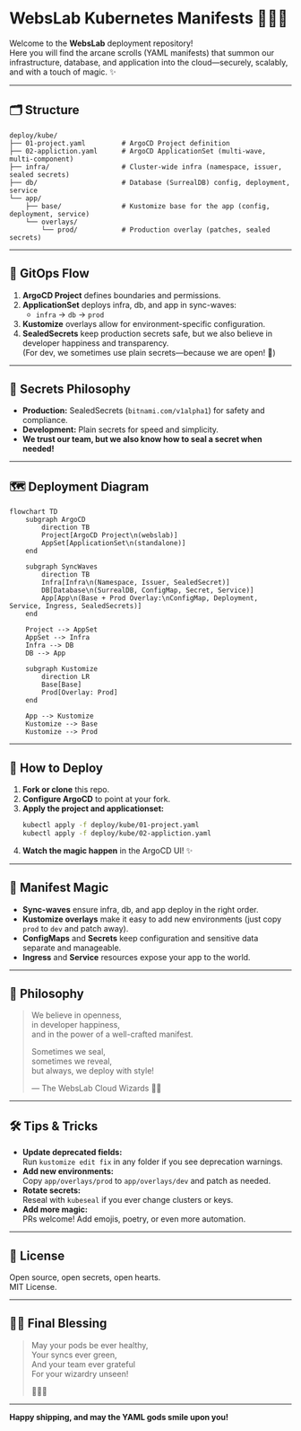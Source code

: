 # WebsLab Kubernetes Manifests 🧙‍♂️🚀

Welcome to the **WebsLab** deployment repository!  
Here you will find the arcane scrolls (YAML manifests) that summon our infrastructure, database, and application into the cloud—securely, scalably, and with a touch of magic. ✨

---

## 🗂️ Structure

```
deploy/kube/
├── 01-project.yaml         # ArgoCD Project definition
├── 02-appliction.yaml      # ArgoCD ApplicationSet (multi-wave, multi-component)
├── infra/                  # Cluster-wide infra (namespace, issuer, sealed secrets)
├── db/                     # Database (SurrealDB) config, deployment, service
└── app/
    ├── base/               # Kustomize base for the app (config, deployment, service)
    └── overlays/
        └── prod/           # Production overlay (patches, sealed secrets)
```

---

## 🚦 GitOps Flow

1. **ArgoCD Project** defines boundaries and permissions.
2. **ApplicationSet** deploys infra, db, and app in sync-waves:
   - `infra` → `db` → `prod`
3. **Kustomize** overlays allow for environment-specific configuration.
4. **SealedSecrets** keep production secrets safe, but we also believe in developer happiness and transparency.  
   (For dev, we sometimes use plain secrets—because we are open! 🌈)

---

## 🔐 Secrets Philosophy

- **Production:** SealedSecrets (`bitnami.com/v1alpha1`) for safety and compliance.
- **Development:** Plain secrets for speed and simplicity.
- **We trust our team, but we also know how to seal a secret when needed!**

---

## 🗺️ Deployment Diagram

```mermaid
flowchart TD
    subgraph ArgoCD
        direction TB
        Project[ArgoCD Project\n(webslab)]
        AppSet[ApplicationSet\n(standalone)]
    end

    subgraph SyncWaves
        direction TB
        Infra[Infra\n(Namespace, Issuer, SealedSecret)]
        DB[Database\n(SurrealDB, ConfigMap, Secret, Service)]
        App[App\n(Base + Prod Overlay:\nConfigMap, Deployment, Service, Ingress, SealedSecrets)]
    end

    Project --> AppSet
    AppSet --> Infra
    Infra --> DB
    DB --> App

    subgraph Kustomize
        direction LR
        Base[Base]
        Prod[Overlay: Prod]
    end

    App --> Kustomize
    Kustomize --> Base
    Kustomize --> Prod
```

---

## 📝 How to Deploy

1. **Fork or clone** this repo.
2. **Configure ArgoCD** to point at your fork.
3. **Apply the project and applicationset:**
   ```sh
   kubectl apply -f deploy/kube/01-project.yaml
   kubectl apply -f deploy/kube/02-appliction.yaml
   ```
4. **Watch the magic happen** in the ArgoCD UI! ✨

---

## 🦄 Manifest Magic

- **Sync-waves** ensure infra, db, and app deploy in the right order.
- **Kustomize overlays** make it easy to add new environments (just copy `prod` to `dev` and patch away).
- **ConfigMaps** and **Secrets** keep configuration and sensitive data separate and manageable.
- **Ingress** and **Service** resources expose your app to the world.

---

## 🌈 Philosophy

> We believe in openness,  
> in developer happiness,  
> and in the power of a well-crafted manifest.
>
> Sometimes we seal,  
> sometimes we reveal,  
> but always, we deploy with style!
>
> — The WebsLab Cloud Wizards 🧙‍♂️

---

## 🛠️ Tips & Tricks

- **Update deprecated fields:**  
  Run `kustomize edit fix` in any folder if you see deprecation warnings.
- **Add new environments:**  
  Copy `app/overlays/prod` to `app/overlays/dev` and patch as needed.
- **Rotate secrets:**  
  Reseal with `kubeseal` if you ever change clusters or keys.
- **Add more magic:**  
  PRs welcome! Add emojis, poetry, or even more automation.

---

## 📜 License

Open source, open secrets, open hearts.  
MIT License.

---

## 🧙‍♂️ Final Blessing

> May your pods be ever healthy,  
> Your syncs ever green,  
> And your team ever grateful  
> For your wizardry unseen!
>
> 🚀🦄🌈

---

**Happy shipping, and may the YAML gods smile upon you!**
